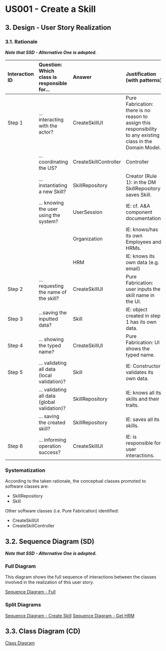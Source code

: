 # US001 - Create a Skill 

## 3. Design - User Story Realization 

### 3.1. Rationale

_**Note that SSD - Alternative One is adopted.**_

| Interaction ID | Question: Which class is responsible for...   | Answer                | Justification (with patterns)                                                                                 |
|:---------------|:----------------------------------------------|:----------------------|:--------------------------------------------------------------------------------------------------------------|
| Step 1  		     | 	... interacting with the actor?              | CreateSkillUI         | Pure Fabrication: there is no reason to assign this responsibility to any existing class in the Domain Model. |
| 			  		        | 	... coordinating the US?                     | CreateSkillController | Controller                                                                                                    |
| 			  		        | 	... instantiating a new Skill?               | SkillRepository       | Creator (Rule 1): in the DM SkillRepository saves Skill.                                                      |
| 			  		        | ... knowing the user using the system?        | UserSession           | IE: cf. A&A component documentation.                                                                          |
| 			  		        | 							                                       | Organization          | IE: knows/has its own Employees and HRMs.                                                                     |
| 			  		        | 							                                       | HRM                   | IE: knows its own data (e.g. email)                                                                           |
| Step 2  		     | 	... requesting the name of the skill?						  | CreateSkillUI         | Pure Fabrication: user inputs the skill name in the UI.                                                       |
| Step 3  		     | 	...saving the inputted data?                 | Skill                 | IE: object created in step 1 has its own data.                                                                |	|                      |                                                                                                               |              
| Step 4 		      | 	... showing the typed name?                  | CreateSkillUI         | Pure Fabrication: UI shows the typed name.                                                                    | 
| Step 5		       | 	... validating all data (local validation)?  | Skill                 | IE: Constructor validates its own data.                                                                       | 
| 			  		        | 	... validating all data (global validation)? | SkillRepository       | IE: knows all its skills and their traits.                                                                    | 
| 			  		        | 	... saving the created skill?                | SkillRepository       | IE: saves all its skills.                                                                                     | 
| Step 6 		      | 	... informing operation success?             | CreateSkillUI         | IE: is responsible for user interactions.                                                                     | 

### Systematization ##

According to the taken rationale, the conceptual classes promoted to software classes are: 

* SkillRepository
* Skill

Other software classes (i.e. Pure Fabrication) identified: 

* CreateSkillUI  
* CreateSkillController


## 3.2. Sequence Diagram (SD)

_**Note that SSD - Alternative One is adopted.**_

### Full Diagram

This diagram shows the full sequence of interactions between the classes involved in the realization of this user story.

[Sequence Diagram - Full](svg/us001-sequence-diagram-full.svg)

### Split Diagrams

[Sequence Diagram - Create Skill](svg/us001-sequence-diagram-partial-create-skill.svg)
[Sequence Diagram - Get HRM](svg/us001-sequence-diagram-partial-get-hrm.svg)

## 3.3. Class Diagram (CD)

[Class Diagram](svg/us001-class-diagram.svg)